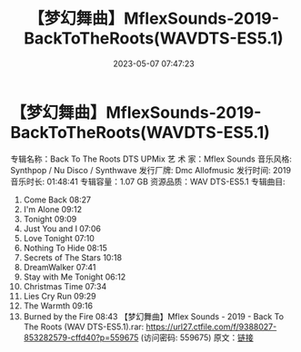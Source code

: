 ﻿---
title: 【梦幻舞曲】MflexSounds-2019-BackToTheRoots(WAVDTS-ES5.1)
date: 2023-05-07 07:47:23
categories: 古典音乐、新世纪、纯音雅乐
tags: 纯音雅乐
---
# 【梦幻舞曲】MflexSounds-2019-BackToTheRoots(WAVDTS-ES5.1)

专辑名称：Back To The Roots DTS UPMix
艺 术 家：Mflex Sounds
音乐风格: Synthpop / Nu Disco / Synthwave
发行厂牌: Dmc Allofmusic
发行时间: 2019
音乐时长: 01:48:41
专辑容量：1.07 GB
资源品质：WAV DTS-ES5.1
专辑曲目:
01. Come Back 08:27
02. I'm Alone 09:12
03. Tonight 09:09
04. Just You and I 07:06
05. Love Tonight 07:10
06. Nothing To Hide 08:15
07. Secrets of The Stars 10:18
08. DreamWalker 07:41
09. Stay with Me Tonight 06:12
10. Christmas Time 07:34
11. Lies Cry Run 09:29
12. The Warmth 09:16
13. Burned by the Fire 08:43
【梦幻舞曲】Mflex Sounds - 2019 - Back To The Roots (WAV
DTS-ES5.1).rar: https://url27.ctfile.com/f/9388027-853282579-cffd40?p=559675
(访问密码: 559675)
原文：[链接](https://blog.sina.com.cn/s/blog_1647c7e76010311rj.html)
